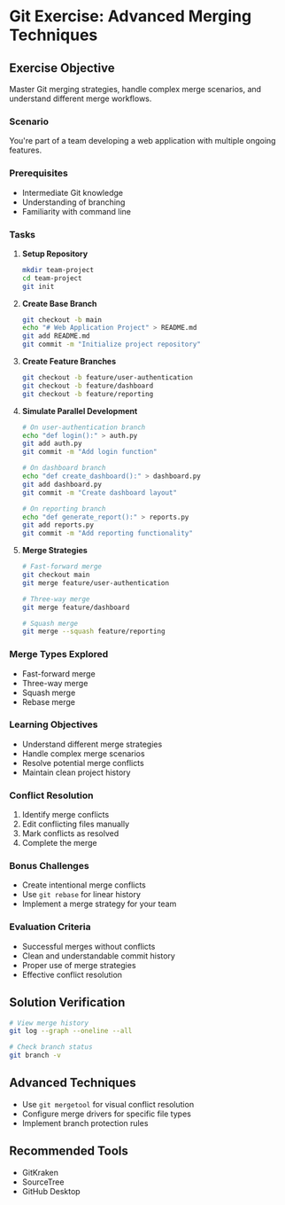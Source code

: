 # Git Exercise: Advanced Merging Techniques

## Exercise Objective
Master Git merging strategies, handle complex merge scenarios, and understand different merge workflows.

### Scenario
You're part of a team developing a web application with multiple ongoing features.

### Prerequisites
- Intermediate Git knowledge
- Understanding of branching
- Familiarity with command line

### Tasks

1. **Setup Repository**
   ```bash
   mkdir team-project
   cd team-project
   git init
   ```

2. **Create Base Branch**
   ```bash
   git checkout -b main
   echo "# Web Application Project" > README.md
   git add README.md
   git commit -m "Initialize project repository"
   ```

3. **Create Feature Branches**
   ```bash
   git checkout -b feature/user-authentication
   git checkout -b feature/dashboard
   git checkout -b feature/reporting
   ```

4. **Simulate Parallel Development**
   ```bash
   # On user-authentication branch
   echo "def login():" > auth.py
   git add auth.py
   git commit -m "Add login function"

   # On dashboard branch
   echo "def create_dashboard():" > dashboard.py
   git add dashboard.py
   git commit -m "Create dashboard layout"

   # On reporting branch
   echo "def generate_report():" > reports.py
   git add reports.py
   git commit -m "Add reporting functionality"
   ```

5. **Merge Strategies**
   ```bash
   # Fast-forward merge
   git checkout main
   git merge feature/user-authentication

   # Three-way merge
   git merge feature/dashboard

   # Squash merge
   git merge --squash feature/reporting
   ```

### Merge Types Explored
- Fast-forward merge
- Three-way merge
- Squash merge
- Rebase merge

### Learning Objectives
- Understand different merge strategies
- Handle complex merge scenarios
- Resolve potential merge conflicts
- Maintain clean project history

### Conflict Resolution
1. Identify merge conflicts
2. Edit conflicting files manually
3. Mark conflicts as resolved
4. Complete the merge

### Bonus Challenges
- Create intentional merge conflicts
- Use `git rebase` for linear history
- Implement a merge strategy for your team

### Evaluation Criteria
- Successful merges without conflicts
- Clean and understandable commit history
- Proper use of merge strategies
- Effective conflict resolution

## Solution Verification
```bash
# View merge history
git log --graph --oneline --all

# Check branch status
git branch -v
```

## Advanced Techniques
- Use `git mergetool` for visual conflict resolution
- Configure merge drivers for specific file types
- Implement branch protection rules

## Recommended Tools
- GitKraken
- SourceTree
- GitHub Desktop